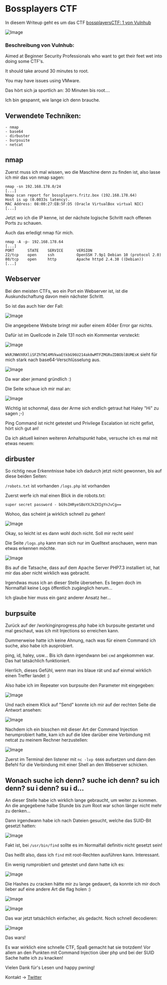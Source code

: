 # Bossplayers CTF

In diesem Writeup geht es um das CTF [bossplayersCTF: 1 von Vulnhub](https://www.vulnhub.com/entry/bossplayersctf-1,375/)

![Image](https://github.com/shendayan/CTF-ressources/blob/master/bossplayerCTF-Screenshot-16.png)

### Beschreibung von Vulnhub:

Aimed at Beginner Security Professionals who want to get their feet wet into doing some CTF's. 

It should take around 30 minutes to root.

You may have issues using VMware. 

Das hört sich ja sportlich an: 30 Minuten bis root....

Ich bin gespannt, wie lange ich denn brauche.

## Verwendete Techniken:
````
- nmap
- base64
- dirbuster
- burpsuite
- netcat
````

## nmap

Zuerst muss ich mal wissen, wo die Maschine denn zu finden ist, also lasse ich mir das von nmap sagen:

````
nmap -sn 192.168.178.0/24
[...]
Nmap scan report for bossplayers.fritz.box (192.168.178.64)
Host is up (0.0033s latency).
MAC Address: 08:00:27:EB:5F:D5 (Oracle VirtualBox virtual NIC)
[...]
````

Jetzt wo ich die IP kenne, ist der nächste logische Schritt nach offenen Ports zu schauen.

Auch das erledigt nmap für mich.

````
nmap -A -p- 192.168.178.64
[...]
PORT      STATE    SERVICE      VERSION
22/tcp    open     ssh          OpenSSH 7.9p1 Debian 10 (protocol 2.0)
80/tcp    open     http         Apache httpd 2.4.38 ((Debian))
[...]
````

## Webserver

Bei den meisten CTFs, wo ein Port ein Webserver ist, ist die Auskundschaftung davon mein nächster Schritt.

So ist das auch hier der Fall:

![Image](https://github.com/shendayan/CTF-ressources/blob/master/bossplayerCTF-Screenshot-8.png)

Die angegebene Website bringt mir außer einem 404er Error gar nichts.

Dafür ist im Quellcode in Zeile 131 noch ein Kommentar versteckt:

![Image](https://github.com/shendayan/CTF-ressources/blob/master/bossplayerCTF-Screenshot-9.png)

`WkRJNWVXRXliSFZhTW14MVkwaEtkbG96U214ak0wMTFZMGRvZDBOblBUMEsK` sieht für mich stark nach base64-Verschlüsselung aus.

![Image](https://github.com/shendayan/CTF-ressources/blob/master/bossplayerCTF-Screenshot-10.png)

Da war aber jemand gründlich :)

Die Seite schaue ich mir mal an:

![Image](https://github.com/shendayan/CTF-ressources/blob/master/bossplayerCTF-Screenshot-11.png)

Wichtig ist schonmal, dass der Arme sich endlich getraut hat Haley "Hi" zu sagen ;-)

Ping Command ist nicht getestet und Privilege Escalation ist nicht gefixt, hört sich gut an!

Da ich aktuell keinen weiteren Anhaltspunkt habe, versuche ich es mal mit etwas neuem:

## dirbuster

So richtig neue Erkenntnisse habe ich dadurch jetzt nicht gewonnen, bis auf diese beiden Seiten:

`/robots.txt` ist vorhanden
`/logs.php` ist vorhanden

Zuerst werfe ich mal einen Blick in die robots.txt:

`super secret password - bG9sIHRyeSBoYXJkZXIgYnJvCg==`

Wohoo, das scheint ja wirklich schnell zu gehen!

![Image](https://github.com/shendayan/CTF-ressources/blob/master/bossplayerCTF-Screenshot-12.png)

Okay, so leicht ist es dann wohl doch nicht. Soll mir recht sein!

Die Seite `/logs.php` kann man sich nur im Quelltext anschauen, wenn man etwas erkennen möchte.

![Image](https://github.com/shendayan/CTF-ressources/blob/master/bossplayerCTF-Screenshot-14.png)

Bis auf die Tatsache, dass auf dem Apache Server PHP7.3 installiert ist, hat mir das aber nicht wirklich was gebracht.

Irgendwas muss ich an dieser Stelle übersehen. Es liegen doch im Normalfall keine Logs öffentlich zugänglich herum...

Ich glaube hier muss ein ganz anderer Ansatz her...

## burpsuite

Zurück auf der /workinginprogress.php habe ich burpsuite gestartet und mal geschaut, was ich mit Injections so erreichen kann.

Dummerweise hatte ich keine Ahnung, nach was für einem Command ich suche, also habe ich ausprobiert.

ping, id, haley, usw... Bis ich dann irgendwann bei `cmd` angekommen war. Das hat tatsächlich funktioniert.

Herrlich, dieses Gefühl, wenn man ins blaue rät und auf einmal wirklich einen Treffer landet :)

Also habe ich im Repeater von burpsuite den Parameter mit eingegeben:

![Image](https://github.com/shendayan/CTF-ressources/blob/master/bossplayerCTF-Screenshot-15.png)

Und nach einem Klick auf "Send" konnte ich mir auf der rechten Seite die Antwort ansehen:

![Image](https://github.com/shendayan/CTF-ressources/blob/master/bossplayerCTF-Screenshot-1.png)

Nachdem ich ein bisschen mit dieser Art der Command Injection herumprobiert hatte, kam ich auf die Idee darüber eine Verbindung mit netcat zu meinem Rechner herzustellen:

![Image](https://github.com/shendayan/CTF-ressources/blob/master/bossplayerCTF-Screenshot-2.png)

Zuerst im Terminal den listener mit `nc -lvp 6666` aufsetzen und dann den Befehl für die Verbindung mit einer Shell an den Webserver schicken.

## Wonach suche ich denn? suche ich denn? su ich denn? su i denn? su i d... 

An dieser Stelle habe ich wirklich lange gebraucht, um weiter zu kommen. An die angegebene halbe Stunde bis zum Root war schon länger nicht mehr zu denken...

Dann irgendwann habe ich nach Dateien gesucht, welche das SUID-Bit gesetzt hatten:

![Image](https://github.com/shendayan/CTF-ressources/blob/master/bossplayerCTF-Screenshot-3.png)

Fakt ist, bei `/usr/bin/find` sollte es im Normalfall definitiv nicht gesetzt sein!

Das heißt also, dass ich `find` mit root-Rechten ausführen kann. Interessant.

Ein wenig rumprobiert und getestet und dann hatte ich es:

![Image](https://github.com/shendayan/CTF-ressources/blob/master/bossplayerCTF-Screenshot-4.png)

Die Hashes zu cracken hätte mir zu lange gedauert, da konnte ich mir doch lieber auf eine andere Art die flag holen :)

![Image](https://github.com/shendayan/CTF-ressources/blob/master/bossplayerCTF-Screenshot-5.png)

![Image](https://github.com/shendayan/CTF-ressources/blob/master/bossplayerCTF-Screenshot-6.png)

Das war jetzt tatsächlich einfacher, als gedacht. Noch schnell decodieren:

![Image](https://github.com/shendayan/CTF-ressources/blob/master/bossplayerCTF-Screenshot-7.png)

Das wars! 

Es war wirklich eine schnelle CTF, Spaß gemacht hat sie trotzdem! Vor allem an den Punkten mit Command Injection über php und bei der SUID Sache hatte ich zu knacken!

Vielen Dank für's Lesen und happy pwning!

Kontakt -> [Twitter](https://twitter.com/_the_someone)
